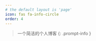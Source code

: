 ```yaml
---
# the default layout is 'page'
icon: fas fa-info-circle
order: 4
---
```


> 一个简洁的个人博客
{: .prompt-info }
